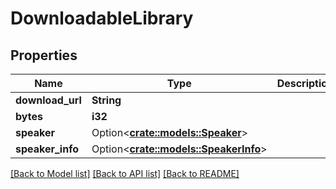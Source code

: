 # DownloadableLibrary

## Properties

Name | Type | Description | Notes
------------ | ------------- | ------------- | -------------
**download_url** | **String** |  | 
**bytes** | **i32** |  | 
**speaker** | Option<[**crate::models::Speaker**](Speaker.md)> |  | 
**speaker_info** | Option<[**crate::models::SpeakerInfo**](SpeakerInfo.md)> |  | 

[[Back to Model list]](../README.md#documentation-for-models) [[Back to API list]](../README.md#documentation-for-api-endpoints) [[Back to README]](../README.md)


